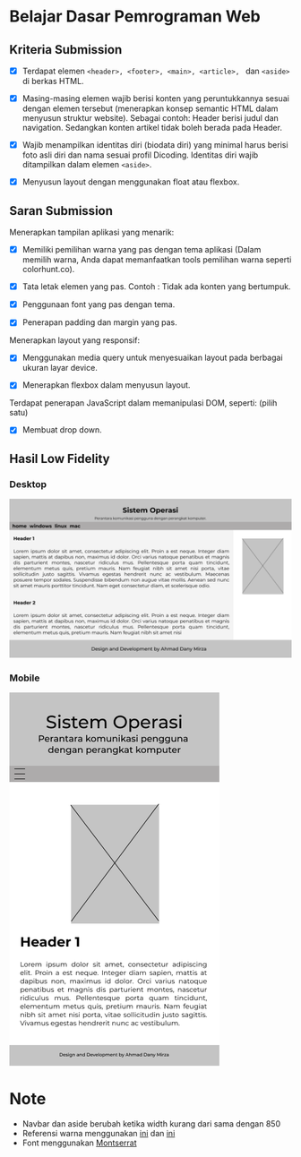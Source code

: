 # Belajar Dasar Pemrograman Web

## Kriteria Submission

- [X] Terdapat elemen ```<header>, <footer>, <main>, <article>, ``` dan ```<aside>``` di berkas HTML.

- [X] Masing-masing elemen wajib berisi konten yang peruntukkannya sesuai dengan elemen tersebut (menerapkan konsep semantic HTML dalam menyusun struktur website).
Sebagai contoh: Header berisi judul dan navigation. Sedangkan konten artikel tidak boleh berada pada Header.

- [X] Wajib menampilkan identitas diri (biodata diri) yang minimal harus berisi foto asli diri dan nama sesuai profil Dicoding. Identitas diri wajib ditampilkan dalam elemen ```<aside>```.

- [X] Menyusun layout dengan menggunakan float atau flexbox.


## Saran Submission

Menerapkan tampilan aplikasi yang menarik:

- [X] Memiliki pemilihan warna yang pas dengan tema aplikasi (Dalam memilih warna, Anda dapat memanfaatkan tools pemilihan warna seperti colorhunt.co).

- [X] Tata letak elemen yang pas.
Contoh : Tidak ada konten yang bertumpuk.

- [X] Penggunaan font yang pas dengan tema.

- [X] Penerapan padding dan margin yang pas.

Menerapkan layout yang responsif:
- [X] Menggunakan media query untuk menyesuaikan layout pada berbagai ukuran layar device.

- [X] Menerapkan flexbox dalam menyusun layout.

Terdapat penerapan JavaScript dalam memanipulasi DOM, seperti: (pilih satu)
- [X] Membuat drop down.

## Hasil Low Fidelity
### Desktop
![Desktop](https://github.com/ahm4ddm/dicoding-sisop/blob/main/desktop.png?raw=true)
### Mobile
![Mobile](https://github.com/ahm4ddm/dicoding-sisop/blob/main/mobile.png?raw=true)



# Note
- Navbar dan aside berubah ketika width kurang dari sama dengan 850
- Referensi warna menggunakan [ini](https://colorhunt.co/palette/000957344cb7577bc1ebe645) dan [ini](https://colorhunt.co/palette/fff8f3a3e4db1c6dd0fed1ef)
- Font menggunakan [Montserrat](https://fonts.google.com/specimen/Montserrat)
